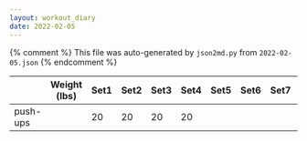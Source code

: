 ```yaml
---
layout: workout_diary
date: 2022-02-05
---
```


{% comment %}
    This file was auto-generated by `json2md.py` from `2022-02-05.json`
{% endcomment %}

|  | Weight (lbs) | Set1 | Set2 | Set3 | Set4 | Set5 | Set6 | Set7 | Set8 | Set9 | Set10 | Set11 | Set12 |
|--|--------------|------|------|------|------|------|------|------|------|------|-------|-------|-------|
| push-ups |  | 20 | 20 | 20 | 20 |  |  |  |  |  |  |  |  |
